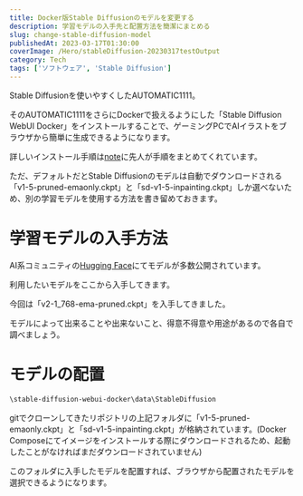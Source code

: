 ```yaml
---
title: Docker版Stable Diffusionのモデルを変更する
description: 学習モデルの入手先と配置方法を簡潔にまとめる
slug: change-stable-diffusion-model
publishedAt: 2023-03-17T01:30:00
coverImage: /Hero/stableDiffusion-20230317testOutput
category: Tech
tags: ['ソフトウェア', 'Stable Diffusion']
---
```


Stable Diffusionを使いやすくしたAUTOMATIC1111。

そのAUTOMATIC1111をさらにDockerで扱えるようにした「Stable Diffusion WebUI Docker」をインストールすることで、ゲーミングPCでAIイラストをブラウザから簡単に生成できるようになります。

詳しいインストール手順は[note](https://note.com/npaka/n/nc8b0e9a91d97)に先人が手順をまとめてくれています。

ただ、デフォルトだとStable Diffusionのモデルは自動でダウンロードされる「v1-5-pruned-emaonly.ckpt」と「sd-v1-5-inpainting.ckpt」しか選べないため、別の学習モデルを使用する方法を書き留めておきます。

# 学習モデルの入手方法

AI系コミュニティの[Hugging Face](https://huggingface.co/models?other=stable-diffusion)にてモデルが多数公開されています。

利用したいモデルをここから入手してきます。

今回は「v2-1_768-ema-pruned.ckpt」を入手してきました。

モデルによって出来ることや出来ないこと、得意不得意や用途があるので各自で調べましょう。

# モデルの配置

```txt
\stable-diffusion-webui-docker\data\StableDiffusion
```

gitでクローンしてきたリポジトリの上記フォルダに「v1-5-pruned-emaonly.ckpt」と「sd-v1-5-inpainting.ckpt」が格納されています。(Docker Composeにてイメージをインストールする際にダウンロードされるため、起動したことがなければまだダウンロードされていません)

このフォルダに入手したモデルを配置すれば、ブラウザから配置されたモデルを選択できるようになります。
